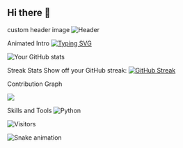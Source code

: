 ## Hi there 👋

<!--
**spindouken/spindouken** is a ✨ _special_ ✨ repository because its `README.md` (this file) appears on your GitHub profile.

Here are some ideas to get you started:

- 🔭 I’m currently working on ...
- 🌱 I’m currently learning ...
- 👯 I’m looking to collaborate on ...
- 🤔 I’m looking for help with ...
- 💬 Ask me about ...
- 📫 How to reach me: ...
- 😄 Pronouns: ...
- ⚡ Fun fact: ...
-->
custom header image
![Header](https://your-image-url.com/header.png)

Animated Intro
[![Typing SVG](https://readme-typing-svg.herokuapp.com?font=Fira+Code&pause=1000&width=435&lines=Machine+Learning+Engineer;Open+Source+Enthusiast;Always+learning+new+things)](https://git.io/typing-svg)

![Your GitHub stats](https://github-readme-stats.vercel.app/api?username=spindouken&show_icons=true&theme=radical)

Streak Stats
Show off your GitHub streak:
[![GitHub Streak](https://github-readme-streak-stats.herokuapp.com/?user=spindouken&theme=dark)](https://git.io/streak-stats)


Contribution Graph

![](https://activity-graph.herokuapp.com/graph?username=spindouken&theme=github)

Skills and Tools
![Python](https://img.shields.io/badge/-Python-3776AB?style=flat-square&logo=python&logoColor=white)

![Visitors](https://visitor-badge.glitch.me/badge?page_id=spindouken.spindouken)

![Snake animation](https://github.com/spindouken/spindouken/blob/output/github-contribution-grid-snake.svg)
